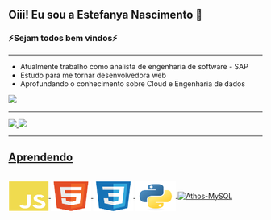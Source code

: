 ## Oiii! Eu sou a Estefanya Nascimento 👋

### ⚡Sejam todos bem vindos⚡

<hr>

 - Atualmente trabalho como analista de engenharia de software - SAP
 - Estudo para me tornar desenvolvedora web
 - Aprofundando o conhecimento sobre Cloud e Engenharia de dados
 
 
 <div> 
  <a href="https://www.linkedin.com/in/estefanya-alves-7b38367b/" target="_blank"><img src="https://img.shields.io/badge/-LinkedIn-%230077B5?style=for-the-badge&logo=linkedin&logoColor=white" target="_blank"></a> 


</div>

 <hr>

 <div>
  <a href="https://github.com/EstefanyaNascimento">
  <img height="180em" src="https://github-readme-stats.vercel.app/api?username=estefanyanascimento&show_icons=true&theme=dracula&include_all_commits=true&count_private=true"/>
  <img height="180em" src="https://github-readme-stats.vercel.app/api/top-langs/?username=estefanyanascimento&layout=compact&langs_count=7&theme=dracula"/>
</div>

<hr>
<h2> Aprendendo </h2>
<div style="display: inline_block"><br>
  <img align="center" alt="Athos-Js" height="60" width="80" src="https://raw.githubusercontent.com/devicons/devicon/master/icons/javascript/javascript-plain.svg">
  <img align="center" alt="Athos-HTML" height="60" width="80" src="https://raw.githubusercontent.com/devicons/devicon/master/icons/html5/html5-original.svg">
  <img align="center" alt="Athos-CSS" height="60" width="80" src="https://raw.githubusercontent.com/devicons/devicon/master/icons/css3/css3-original.svg">
  <img align="center" alt="Athos-Python" height="60" width="80" src="https://raw.githubusercontent.com/devicons/devicon/master/icons/python/python-original.svg">
  <img align="center" alt="Athos-MySQL" height="120" width="120" src="https://waresoft.com.br/wp-content/uploads/2021/04/MySQL_Logo_600x600.png">
</div>

  
  ##
 

